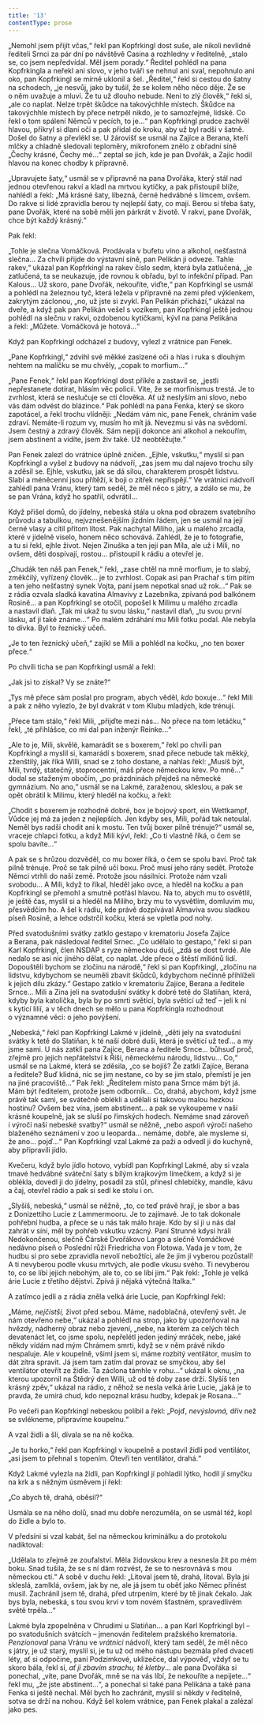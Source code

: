 ```yaml
---
title: '13'
contentType: prose
---
```


  

„Nemohl jsem přijít včas,“ řekl pan Kopfrkingl dost suše, ale nikoli nevlídně řediteli Srnci za pár dní po návštěvě Casina a rozhledny v ředitelně, „stalo se, co jsem nepředvídal. Měl jsem porady.“ Ředitel pohlédl na pana Kopfrkingla a neřekl ani slovo, v jeho tváři se nehnul ani sval, nepohnulo ani oko, pan Kopfrkingl se mírně uklonil a šel. „Ředitel,“ řekl si cestou do šatny na schodech, „je nesvůj, jako by tušil, že se kolem něho něco děje. Že se o něm uvažuje a mluví. Že tu už dlouho nebude. Není to zlý člověk,“ řekl si, „ale co naplat. Nelze trpět škůdce na takovýchhle místech. Škůdce na takovýchhle místech by přece netrpěl nikdo, je to samozřejmé, lidské. Co řekl o tom spálení Němců v pecích, to je…“ pan Kopfrkingl prudce zachvěl hlavou, přikryl si dlaní oči a pak přidal do kroku, aby už byl radši v šatně. Došel do šatny a převlékl se. U žárovišť se usmál na Zajíce a Berana, kteří mlčky a chladně sledovali teploměry, mikrofonem znělo z obřadní síně „Čechy krásné, Čechy mé…“ zeptal se jich, kde je pan Dvořák, a Zajíc hodil hlavou na konec chodby k přípravně.

„Upravujete šaty,“ usmál se v přípravně na pana Dvořáka, který stál nad jednou otevřenou rakví a kladl na mrtvou kytičky, a pak přistoupil blíže, nahlédl a řekl: „Má krásné šaty, líbezná, černé hedvábné s límcem, ovšem. Do rakve si lidé zpravidla berou ty nejlepší šaty, co mají. Berou si třeba šaty, pane Dvořák, které na sobě měli jen párkrát v životě. V rakvi, pane Dvořák, chce být každý krásný.“

Pak řekl:

„Tohle je slečna Vomáčková. Prodávala v bufetu víno a alkohol, nešťastná slečna… Za chvíli přijde do výstavní síně, pan Pelikán ji odveze. Tahle rakev,“ ukázal pan Kopfrkingl na rakev číslo sedm, která byla zatlučená, „je zatlučená, ta se neukazuje, jde rovnou k obřadu, byl to infekční případ. Pan Kalous… Už skoro, pane Dvořák, nekouříte, viďte,“ pan Kopfrkingl se usmál a pohlédl na železnou tyč, která ležela v přípravně na zemi před výklenkem, zakrytým záclonou, „no, už jste si zvykl. Pan Pelikán přichází,“ ukázal na dveře, a když pak pan Pelikán vešel s vozíkem, pan Kopfrkingl ještě jednou pohlédl na slečnu v rakvi, ozdobenou kytičkami, kývl na pana Pelikána a řekl: „Můžete. Vomáčková je hotová…“

Když pan Kopfrkingl odcházel z budovy, vylezl z vrátnice pan Fenek.

„Pane Kopfrkingl,“ zdvihl své měkké zaslzené oči a hlas i ruka s dlouhým nehtem na malíčku se mu chvěly, „copak to morfium…“

„Pane Fenek,“ řekl pan Kopfrkingl dost příkře a zastavil se, „jestli nepřestanete dotírat, hlásím věc policii. Víte, že se morfinismus trestá. Je to zvrhlost, která se neslučuje se ctí člověka. Ať už neslyším ani slovo, nebo vás dám odvést do blázince.“ Pak pohlédl na pana Fenka, který se skoro zapotácel, a řekl trochu vlídněji: „Nedám vám nic, pane Fenek, chráním vaše zdraví. Nemáte-li rozum vy, musím ho mít já. Nevezmu si vás na svědomí. Jsem čestný a zdravý člověk. Sám nepiji dokonce ani alkohol a nekouřím, jsem abstinent a vidíte, jsem živ také. Už neobtěžujte.“

Pan Fenek zalezl do vrátnice úplně zničen. „Ejhle, vskutku,“ myslil si pan Kopfrkingl a vyšel z budovy na nádvoří, „zas jsem mu dal najevo trochu síly a zděsil se. Ejhle, vskutku, jak se dá silou, charakterem prospět lidstvu. Slabí a méněcenní jsou přítěží, k boji o zítřek nepřispějí.“ Ve vrátnici nádvoří zahlédl pana Vránu, který tam seděl, že měl něco s játry, a zdálo se mu, že se pan Vrána, když ho spatřil, odvrátil…

Když přišel domů, do jídelny, nebeská stála u okna pod obrazem svatebního průvodu a tabulkou, nejvznešenějším jízdním řádem, jen se usmál na její černé vlasy a cítil přitom lítost. Pak nachytal Miliho, jak u malého zrcadla, které v jídelně viselo, honem něco schovává. Zahlédl, že je to fotografie, a tu si řekl, ejhle život. Nejen Zinuška a ten její pan Míla, ale už i Mili, no ovšem, děti dospívají, rostou… přistoupil k rádiu a otevřel je.

„Chudák ten náš pan Fenek,“ řekl, „zase chtěl na mně morfium, je to slabý, změkčilý, vyřízený člověk… je to zvrhlost. Copak asi pan Prachař s tím pitím a ten jeho nešťastný synek Vojta, paní jsem nepotkal snad už rok…“ Pak se z rádia ozvala sladká kavatina Almavivy z Lazebníka, zpívaná pod balkónem Rosině… a pan Kopfrkingl se otočil, popošel k Milimu u malého zrcadla a nastavil dlaň. „Tak mi ukaž tu svou lásku,“ nastavil dlaň, „tu svou první lásku, ať ji také známe…“ Po malém zdráhání mu Mili fotku podal. Ale nebyla to dívka. Byl to řeznický učeň.

„Je to ten řeznický učeň,“ zajíkl se Mili a pohlédl na kočku, „no ten boxer přece.“

Po chvíli ticha se pan Kopfrkingl usmál a řekl:

„Jak jsi to získal? Vy se znáte?“

„Tys mě přece sám poslal pro program, abych věděl, _kdo_ boxuje…“ řekl Mili a pak z něho vylezlo, že byl dvakrát v tom Klubu mladých, kde trénují.

„Přece tam stálo,“ řekl Mili, „přijďte mezi nás… No přece na tom letáčku,“ řekl, „té přihlášce, co mi dal pan inženýr Reinke…“

„Ale to je, Mili, skvělé, kamarádit se s boxerem,“ řekl po chvíli pan Kopfrkingl a myslil si, kamarádí s boxerem, snad přece nebude tak měkký, zženštilý, jak říká Willi, snad se z toho dostane, a nahlas řekl: „Musíš být, Mili, tvrdý, statečný, stoprocentní, máš přece německou krev. Po mně…“ dodal se staženým obočím, „po prázdninách přejdeš na německé gymnázium. No ano,“ usmál se na Lakmé, zaraženou, skleslou, a pak se opět obrátil k Milimu, který hleděl na kočku, a řekl:

„Chodit s boxerem je rozhodně dobré, box je bojový sport, ein Wettkampf, Vůdce jej má za jeden z nejlepších. Jen kdyby ses, Mili, pořád tak netoulal. Neměl bys radši chodit ani k mostu. Ten tvůj boxer pilně trénuje?“ usmál se, vraceje chlapci fotku, a když Mili kývl, řekl: „Co ti vlastně říká, o čem se spolu bavíte…“

A pak se s hrůzou dozvěděl, co mu boxer říká, o čem se spolu baví. Proč tak pilně trénuje. Proč se tak pilně učí boxu. Proč musí jeho rány sedět. Protože Němci vtrhli do naší země. Protože jsou násilníci. Protože nám vzali svobodu… A Mili, když to říkal, hleděl jako ovce, a hleděl na kočku a pan Kopfrkingl se přemohl a smutně potřásl hlavou. Na to, abych mu to osvětlil, je ještě čas, myslil si a hleděl na Miliho, brzy mu to vysvětlím, domluvím mu, přesvědčím ho. A šel k rádiu, kde právě dozpívával Almaviva svou sladkou píseň Rosině, a lehce odstrčil kočku, která se vpletla pod nohy.

  

Před svatodušními svátky zatklo gestapo v krematoriu Josefa Zajíce a Berana, pak následoval ředitel Srnec. „Co udělalo to gestapo,“ řekl si pan Karl Kopfrkingl, člen NSDAP s ryze německou duší, „zdá se dost tvrdé. Ale nedalo se asi nic jiného dělat, co naplat. Jde přece o štěstí miliónů lidí. Dopouštěli bychom se zločinu na národě,“ řekl si pan Kopfrkingl, „zločinu na lidstvu, kdybychom se neuměli zbavit škůdců, kdybychom nečinně přihlíželi k jejich dílu zkázy.“ Gestapo zatklo v krematoriu Zajíce, Berana a ředitele Srnce… Mili a Zina jeli na svatodušní svátky k dobré tetě do Slatiňan, která, kdyby byla katolička, byla by po smrti světicí, byla světicí už teď – jeli k ní s kyticí lilií, a v těch dnech se mělo u pana Kopfrkingla rozhodnout o významné věci: o jeho povýšení.

„Nebeská,“ řekl pan Kopfrkingl Lakmé v jídelně, „děti jely na svatodušní svátky k tetě do Slatiňan, k té naší dobré duši, která je světicí už teď… a my jsme sami. U nás zatkli pana Zajíce, Berana a ředitele Srnce… bůhsuď proč, zřejmě pro jejich nepřátelství k Říši, německému národu, lidstvu… Co,“ usmál se na Lakmé, která se zděsila, „co se bojíš? Že zatkli Zajíce, Berana a ředitele? Buď klidná, nic se jim nestane, co by se jim stalo, přemístí je jen na jiné pracoviště…“ Pak řekl: „Ředitelem místo pana Srnce mám být já. Mám být ředitelem, protože jsem odborník… Co, drahá, abychom, když jsme právě tak sami, se svátečně oblékli a udělali si takovou malou hezkou hostinu? Ovšem bez vína, jsem abstinent… a pak se vykoupeme v naší krásné koupelně, jak se sluší po římských hodech. Nemáme snad zároveň i výročí naší nebeské svatby?“ usmál se něžně, „nebo aspoň výročí našeho blaženého seznámení v zoo u leoparda… nemáme, dobře, ale mysleme si, že ano… pojď…“ Pan Kopfrkingl vzal Lakmé za paži a odvedl ji do kuchyně, aby připravili jídlo.

Kvečeru, když bylo jídlo hotovo, vybídl pan Kopfrkingl Lakmé, aby si vzala tmavé hedvábné sváteční šaty s bílým krajkovým límečkem, a když si je oblékla, dovedl ji do jídelny, posadil za stůl, přinesl chlebíčky, mandle, kávu a čaj, otevřel rádio a pak si sedl ke stolu i on.

„Slyšíš, nebeská,“ usmál se něžně, „to, co teď právě hrají, je sbor a bas z Donizettiho Lucie z Lammermooru. Je to zajímavé. Je to tak dokonale pohřební hudba, a přece se u nás tak málo hraje. Kdo by si ji u nás dal zahrát v síni, měl by pohřeb vskutku vzácný. Paní Strunné kdysi hráli Nedokončenou, slečně Čárské Dvořákovo Largo a slečně Vomáčkové nedávno píseň o Poslední růži Friedricha von Flotowa. Vada je v tom, že hudbu si pro sebe zpravidla nevolí nebožtíci, ale že jim ji vyberou pozůstalí! A ti nevyberou podle vkusu mrtvých, ale podle vkusu svého. Ti nevyberou to, co se líbí jejich nebohým, ale to, co se líbí jim.“ Pak řekl: „Tohle je velká árie Lucie z třetího dějství. Zpívá ji nějaká výtečná Italka.“

A zatímco jedli a z rádia zněla velká árie Lucie, pan Kopfrkingl řekl:

„Máme, _nejčistší,_ život před sebou. Máme, nadoblačná, otevřený svět. Je nám otevřeno nebe,“ ukázal a pohlédl na strop, jako by upozorňoval na hvězdy, nádherný obraz nebo zjevení, „nebe, na kterém za celých těch devatenáct let, co jsme spolu, nepřelétl jeden jediný mráček, nebe, jaké někdy vídám nad mým Chrámem smrti, když se v něm právě nikdo nespaluje. Ale v koupelně, všiml jsem si, máme rozbitý ventilátor, musím to dát zítra spravit. Já jsem tam zatím dal provaz se smyčkou, aby šel ventilátor otevřít ze židle. Ta záclona támhle v rohu…“ ukázal k oknu, „na kterou upozornil na Štědrý den Willi, už od té doby zase drží. Slyšíš ten krásný zpěv,“ ukázal na rádio, z něhož se nesla velká árie Lucie, „jaká je to pravda, že umírá chud, kdo nepoznal krásu hudby, kdepak je Rosana…“

Po večeři pan Kopfrkingl nebeskou políbil a řekl: „Pojď, _nevýslovná,_ dřív než se svlékneme, připravíme koupelnu.“

A vzal židli a šli, dívala se na ně kočka.

„Je tu horko,“ řekl pan Kopfrkingl v koupelně a postavil židli pod ventilátor, „asi jsem to přehnal s topením. Otevři ten ventilátor, drahá.“

Když Lakmé vylezla na židli, pan Kopfrkingl jí pohladil lýtko, hodil jí smyčku na krk a s něžným úsměvem jí řekl:

„Co abych tě, drahá, oběsil?“

Usmála se na něho dolů, snad mu dobře nerozuměla, on se usmál též, kopl do židle a bylo to.

V předsíni si vzal kabát, šel na německou kriminálku a do protokolu nadiktoval:

„Udělala to zřejmě ze zoufalství. Měla židovskou krev a nesnesla žít po mém boku. Snad tušila, že se s ní dám rozvést, že se to nesrovnává s mou německou ctí.“ A sobě v duchu řekl: „Litoval jsem tě, drahá, litoval. Byla jsi skleslá, zamlklá, ovšem, jak by ne, ale já jsem tu oběť jako Němec přinést musil. Zachránil jsem tě, drahá, před utrpením, které by tě jinak čekalo. Jak bys byla, nebeská, s tou svou krví v tom novém šťastném, spravedlivém světě trpěla…“

Lakmé byla zpopelněna v Chrudimi u Slatiňan… a pan Karl Kopfrkingl byl – po svatodušních svátcích – jmenován ředitelem pražského krematoria. _Penzionoval_ pana Vránu ve _vrátnici_ nádvoří, který tam seděl, že měl něco s játry, je už starý, myslil si, je tu už od mého nástupu bezmála před dvaceti léty, ať si odpočine, paní Podzimkové, uklízečce, dal výpověď, vždyť se tu skoro bála, řekl si, _ať ji zbavím strachu, té kletby_… ale pana Dvořáka si ponechal, „víte, pane Dvořák, mně se na vás líbí, že nekouříte a nepijete…“ řekl mu, „že jste abstinent…“, a ponechal si také pana Pelikána a také pana Fenka si ještě nechal. Měl bych ho zachránit, myslil si někdy v ředitelně, sotva se drží na nohou. Když šel kolem vrátnice, pan Fenek plakal a zalézal jako pes.

